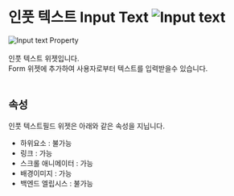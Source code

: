 # 인풋 텍스트 Input Text ![Input text](/../img/widget-textfield.png)<br />
![Input text Property](/img/property-textfield.png)<br /><br />
인풋 텍스트 위젯입니다.<br />
Form 위젯에 추가하여 사용자로부터 텍스트를 입력받을수 있습니다.<br /><br />


## 속성
인풋 텍스트필드 위젯은 아래와 같은 속성을 지닙니다.

* 하위요소 : 불가능
* 링크 : 가능
* 스크롤 애니메이터 : 가능
* 배경이미지 : 가능
* 백엔드 엘립시스 : 불가능
<br />

